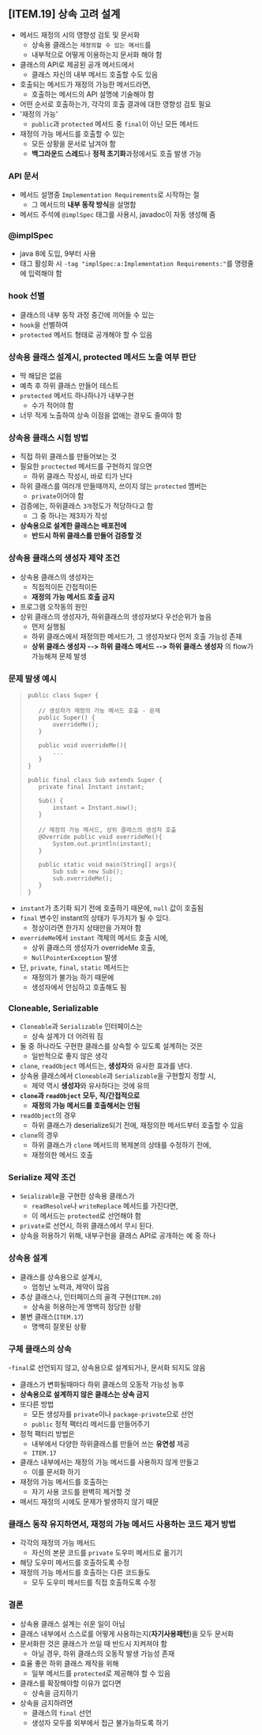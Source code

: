 ## [ITEM.19] 상속 고려 설계
- 메서드 재정의 시의 영향성 검토 및 문서화
    - 상속용 클래스는 `재정의할 수 있는 메서드`를
    - 내부적으로 어떻게 이용하는지 문서화 해야 함
- 클래스의 API로 제공된 공개 메서드에서
    - 클래스 자신의 내부 메서드 호출할 수도 있음
- 호출되는 메서드가 재정의 가능한 메서드라면,
    - 호출하는 메서드의 API 설명에 기술해야 함
- 어떤 순서로 호출하는가, 각각의 호출 결과에 대한 영향성 검토 필요
- '재정의 가능'
    - `public`과 `protected` 메서드 중 `final`이 아닌 모든 메서드
- 재정의 가능 메서드를 호출할 수 있는
    - 모든 상황을 문서로 남겨야 함
    - **백그라운드 스레드**나 **정적 초기화**과정에서도 호출 발생 가능 

### API 문서
- 메서드 설명중 `Implementation Requirements`로 시작하는 절
    - 그 메서드의 **내부 동작 방식**을 설명함
- 메서드 주석에 `@implSpec` 태그를 사용시, javadoc이 자동 생성해 줌

### @implSpec
- java 8에 도입, 9부터 사용
- 태그 활성화 시 `-tag "implSpec:a:Implementation Requirements:"`를 명령줄에 입력해야 함

### hook 선별
- 클래스의 내부 동작 과정 중간에 끼어들 수 있는
- `hook`을 선별하여
- `protected` 메서드 형태로 공개해야 할 수 있음

### 상속용 클래스 설계시, protected 메서드 노출 여부 판단
- 딱 해답은 없음
- 예측 후 하위 클래스 만들어 테스트
- `protected` 메서드 하나하나가 내부구현
    - 수가 적어야 함
- 너무 적게 노출하여 상속 이점을 없애는 경우도 줄여야 함

### 상속용 클래스 시험 방법
- 직접 하위 클래스를 만들어보는 것
- 필요한 `proctected` 메서드를 구현하지 않으면
    - 하위 클래스 작성시, 바로 티가 난다
- 하위 클래스를 여러개 만들때까지, 쓰이지 않는 `protected` 멤버는
    - `private`이어야 함
- 검증에는, 하위클래스 `3개`정도가 적당하다고 함
    - 그 중 하나는 제3자가 작성
- **상속용으로 설계한 클래스는 배포전에**
    - **반드시 하위 클래스를 만들어 검증할 것**

### 상속용 클래스의 생성자 제약 조건
- 상속용 클래스의 생성자는
    - 직접적이든 간접적이든
    - **재정의 가능 메서드 호출 금지**
- 프로그램 오작동의 원인
- 상위 클래스의 생성자가, 하위클래스의 생성자보다 우선순위가 높음
    - 먼저 실행됨
    - 하위 클래스에서 재정의한 메서드가, 그 생성자보다 먼저 호출 가능성 존재
    - **상위 클래스 생성자 --> 하위 클래스 메서드 --> 하위 클래스 생성자** 의 flow가 가능해져 문제 발생

### 문제 발생 예시
>```
>public class Super {
>
>    // 생성자가 재정의 가능 메서드 호출 - 문제
>    public Super() {
>        overrideMe();
>    }
>
>    public void overrideMe(){
>        ...
>    }
>}
>```
>```
>public final class Sub extends Super {
>    private final Instant instant;
>
>    Sub() {
>        instant = Instant.now();
>    }
>
>    // 재정의 가능 메서드, 상위 클래스의 생성자 호출
>    @Override public void overrideMe(){
>        System.out.println(instant);
>    }
>
>    public static void main(String[] args){
>        Sub sub = new Sub();
>        sub.overrideMe();
>    }
>}
>```
- `instant`가 초기화 되기 전에 호출하기 때문에, `null` 값이 호출됨
- `final` 변수인 instant의 상태가 두가지가 될 수 있다.
    - 정상이라면 한가지 상태만을 가져야 함
- `overrideMe`에서 `instant` 객체의 메서드 호출 시에,
    - 상위 클래스의 생성자가 overrideMe 호출,
    - `NullPointerException` 발생
- 단, `private`, `final`, `static` 메서드는
    - 재정의가 불가능 하기 때문에
    - 생성자에서 안심하고 호출해도 됨

### Cloneable, Serializable
- `Cloneable`과 `Serializable` 인터페이스는
    - 상속 설계가 더 어려워 짐
- 둘 중 하나라도 구현한 클래스를 상속할 수 있도록 설계하는 것은
    - 일반적으로 좋지 않은 생각
- `clone`, `readObject` 메서드는, **생성자**와 유사한 효과를 낸다.
- 상속용 클래스에서 `Cloneable`과 `Serializable`을 구현할지 정할 시,
    - 제약 역시 **생성자**와 유사하다는 것에 유의
- **`clone`과 `readObject` 모두, 직/간접적으로**
    - **재정의 가능 메서드를 호출해서는 안됨**
- `readObject`의 경우
    - 하위 클래스가 deserialize되기 전에, 재정의한 메서드부터 호출할 수 있음
- `clone`의 경우
    - 하위 클래스가 `clone` 메서드의 복제본의 상태를 수정하기 전에,
    - 재정의한 메서드 호출

### Serialize 제약 조건
- `Seializable`을 구현한 상속용 클래스가
    - `readResolve`나 `writeReplace` 메서드를 가진다면,
    - 이 메서드는 `protected`로 선언해야 함
- `private`로 선언시, 하위 클래스에서 무시 된다.
- 상속을 허용하기 위해, 내부구현을 클래스 API로 공개하는 예 중 하나

### 상속용 설계
- 클래스를 상속용으로 설계시,
    - 엄청난 노력과, 제약이 많음
- 추상 클래스나, 인터페이스의 골격 구현(`ITEM.20`)
    - 상속을 허용하는게 명백히 정당한 상황
- 불변 클래스(`ITEM.17`)
    - 명백히 잘못된 상황

### 구체 클래스의 상속
-`final`로 선언되지 않고, 상속용으로 설계되거나, 문서화 되지도 않음
- 클래스가 변화될때마다 하위 클래스의 오동작 가능성 농후
- **상속용으로 설계하지 않은 클래스는 상속 금지**
- 또다른 방법
    - 모든 생성자를 `private`이나 `package-private`으로 선언
    - `public` 정적 팩터리 메서드를 만들어주기
- 정적 팩터리 방법은
    - 내부에서 다양한 하위클래스를 만들어 쓰는 **유연성** 제공
    - `ITEM.17`
- 클래스 내부에서는 재정의 가능 메서드를 사용하지 않게 만들고
    - 이를 문서화 하기
- 재정의 가능 메서드를 호출하는
    - 자기 사용 코드를 완벽히 제거할 것
- 매서드 재정의 시에도 문제가 발생하지 않기 때문

### 클래스 동작 유지하면서, 재정의 가능 메서드 사용하는 코드 제거 방법
- 각각의 재정의 가능 메서드
    - 자신의 본문 코드를 `private` 도우미 메서드로 옮기기
- 해당 도우미 메서드를 호출하도록 수정
- 재정의 가능 메서드를 호출하는 다른 코드들도
    - 모두 도우미 메서드를 직접 호출하도록 수정

### 결론
- 상속용 클래스 설계는 쉬운 일이 아님
- 클래스 내부에서 스스로를 어떻게 사용하는지(**자기사용패턴**)을 모두 문서화
- 문서화한 것은 클래스가 쓰일 때 반드시 지켜져야 함
    - 아닐 경우, 하위 클래스의 오동작 발생 가능성 존재
- 효율 좋은 하위 클래스 제작을 위해
    - 일부 메서드를 `protected`로 제공해야 할 수 있음
- 클래스를 확장해야할 이유가 없다면
    - 상속을 금지하기
- 상속을 금지하려면
    - 클래스의 `final` 선언
    - 생성자 모두를 외부에서 접근 불가능하도록 하기